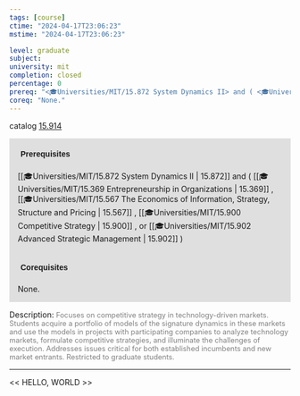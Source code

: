 ```yaml
---
tags: [course]
ctime: "2024-04-17T23:06:23"
mstime: "2024-04-17T23:06:23"

level: graduate
subject: 
university: mit
completion: closed
percentage: 0
prereq: "<🎓Universities/MIT/15.872 System Dynamics II> and ( <🎓Universities/MIT/15.369 Entrepreneurship in Organizations> , <🎓Universities/MIT/15.567 The Economics of Information, Strategy, Structure and Pricing> , <🎓Universities/MIT/15.900 Competitive Strategy> , or <🎓Universities/MIT/15.902 Advanced Strategic Management> )"
coreq: "None."
---
```


catalog [15.914](http://student.mit.edu/catalog/m15c.html#15.914)

<span style="display: block; padding: 15px; background-color: rgb(100, 100, 100, 0.2);"><font id="m_prereq1322_0" style="display: block; font-family: Arial, sans-serif; font-weight: bold; padding: 5px">Prerequisites</font><br><span id="prereq1322_0">[[🎓Universities/MIT/15.872 System Dynamics II | 15.872]] and ( [[🎓Universities/MIT/15.369 Entrepreneurship in Organizations | 15.369]] , [[🎓Universities/MIT/15.567 The Economics of Information, Strategy, Structure and Pricing | 15.567]] , [[🎓Universities/MIT/15.900 Competitive Strategy | 15.900]] , or [[🎓Universities/MIT/15.902 Advanced Strategic Management | 15.902]] )</span></span>
<span style="display: block; padding: 15px; background-color: rgb(100, 100, 100, 0.2);"><font id="m_coreq1322_0" style="display: block; font-family: Arial, sans-serif; font-weight: bold; padding: 5px">Corequisites</font><br><span id="coreq1322_0">None.</span></span>

<font style="">Description:</font>
<font style="color: grey; font-size: 0.8rem;">Focuses on competitive strategy in technology-driven markets. Students acquire a portfolio of models of the signature dynamics in these markets and use the models in projects with participating companies to analyze technology markets, formulate competitive strategies, and illuminate the challenges of execution. Addresses issues critical for both established incumbents and new market entrants. Restricted to graduate students.</font>



---

<< HELLO, WORLD >>
